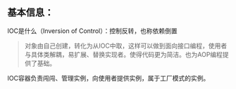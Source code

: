 ## 基本信息：

IOC是什么（Inversion of Control）：控制反转，也称依赖倒置

> 对象由自己创建，转化为从IOC中取，这样可以做到面向接口编程，使用者与具体类解耦，易扩展、替换实现者。使得代码更为简洁。也为AOP编程提供了基础。

IOC容器负责闯闯、管理实例，向使用者提供实例，属于工厂模式的实例。